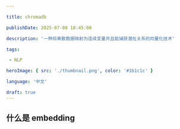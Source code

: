 ```yaml
---

title: chromadb

publishDate: 2025-07-08 10:45:00

description: '一种将离散数据映射为连续变量并且能捕获潜在关系的向量化技术'

tags:

 - NLP

heroImage: { src: './thumbnail.png', color: '#1b1c1c' }

language: '中文'

draft: true
---
```


## 什么是 embedding